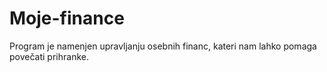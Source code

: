 # Moje-finance

Program je namenjen upravljanju osebnih financ, kateri nam lahko pomaga povečati prihranke.
